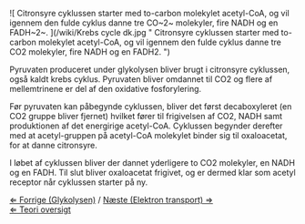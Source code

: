 ![ Citronsyre cyklussen starter med to-carbon molekylet acetyl-CoA, og
vil igennem den fulde cyklus danne tre CO~2~ molekyler, fire NADH og en
FADH~2~.
](/wiki/Krebs cycle dk.jpg " Citronsyre cyklussen starter med to-carbon molekylet acetyl-CoA, og vil igennem den fulde cyklus danne tre CO2 molekyler, fire NADH og en FADH2. ")

Pyruvaten produceret under glykolysen bliver brugt i citronsyre
cyklussen, også kaldt krebs cyklus. Pyruvaten bliver omdannet til CO2 og
flere af mellemtrinene er del af den oxidative fosforylering.

Før pyruvaten kan påbegynde cyklussen, bliver det først decaboxyleret
(en CO2 gruppe bliver fjernet) hvilket fører til frigivelsen af CO2,
NADH samt produktionen af det energirige acetyl-CoA. Cyklussen begynder
derefter med at acetyl-gruppen på acetyl-CoA molekylet binder sig til
oxaloacetat, for at danne citronsyre.

I løbet af cyklussen bliver der dannet yderligere to CO2 molekyler, en
NADH og en FADH. Til slut bliver oxaloacetat frigivet, og er dermed klar
som acetyl receptor når cyklussen starter på ny.

[⇐ Forrige (Glykolysen)](/wiki/Glykolysen "wikilink") / [Næste (Elektron
transport) ⇒](/wiki/Elektron_transport "wikilink")\
[⇐ Teori oversigt ](/wiki/Fermenteringscase "wikilink")

